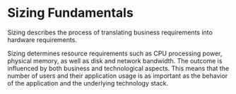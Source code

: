 <!-- loio2c83fbf08f334d5c85788b617c542c6b -->

# Sizing Fundamentals

Sizing describes the process of translating business requirements into hardware requirements.

Sizing determines resource requirements such as CPU processing power, physical memory, as well as disk and network bandwidth. The outcome is influenced by both business and technological aspects. This means that the number of users and their application usage is as important as the behavior of the application and the underlying technology stack.


